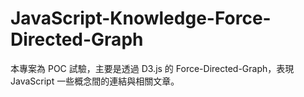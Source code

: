 # JavaScript-Knowledge-Force-Directed-Graph
 
本專案為 POC 試驗，主要是透過 D3.js 的 Force-Directed-Graph，表現 JavaScript 一些概念間的連結與相關文章。
